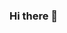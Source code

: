 ### Hi there 👋

<!--
**dmsapl/dmsapl** is a ✨ _special_ ✨ repository because its `README.md` (this file) appears on your GitHub profile.

Here are some ideas to get you started:

- 🔭 I’m currently working on a python helpful app, and a game!
- 🌱 I’m currently learning python, java, html.
- 👯 I’m looking to collaborate on ...
- 🤔 I’m looking for help with python
- 💬 Ask me about ...
- 📫 How to reach me: ...
- 😄 Pronouns: ...
- ⚡ Fun fact: ...
-->
